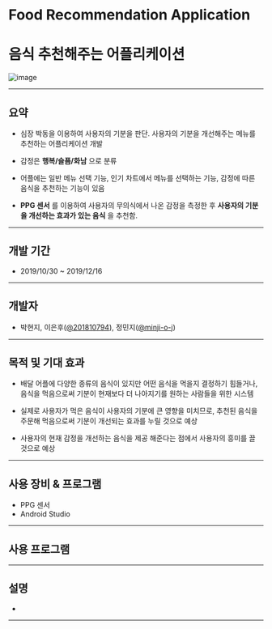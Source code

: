# Food Recommendation Application
# 음식 추천해주는 어플리케이션
![image](https://img.shields.io/badge/language-JAVA-success?style=plat&logo=Android-Studio)

---
## 요약
- 심장 박동을 이용하여 사용자의 기분을 판단. 사용자의 기분을 개선해주는 메뉴를 추천하는 어플리케이션 개발 

- 감정은 __행복/슬픔/화남__ 으로 분류

- 어플에는 일반 메뉴 선택 기능, 인기 차트에서 메뉴를 선택하는 기능, 감정에 따른 음식을 추천하는 기능이 있음

- __PPG 센서__ 를 이용하여 사용자의 무의식에서 나온 감정을 측정한 후 __사용자의 기분을 개선하는 효과가 있는 음식__ 을 추천함.

---
## 개발 기간
- 2019/10/30 ~ 2019/12/16

---
## 개발자
- 박현지, 이은후([@201810794](https://github.com/201810794)), 정민지([@minji-o-j](https://github.com/minji-o-j/))
---
## 목적 및 기대 효과
- 배달 어플에 다양한 종류의 음식이 있지만 어떤 음식을 먹을지 결정하기 힘들거나, 음식을 먹음으로써 기분이 현재보다 더 나아지기를 원하는 사람들을 위한 시스템

- 실제로 사용자가 먹은 음식이 사용자의 기분에 큰 영향을 미치므로, 추천된 음식을 주문해 먹음으로써 기분이 개선되는 효과를 누릴 것으로 예상

- 사용자의 현재 감정을 개선하는 음식을 제공 해준다는 점에서 사용자의 흥미를 끌 것으로 예상
---
## 사용 장비 & 프로그램
- PPG 센서
- Android Studio
---
## 사용 프로그램

---
## 설명
  - 
---
